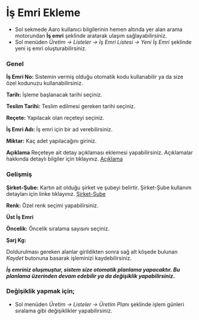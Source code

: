 
# İş Emri Ekleme

- Sol sekmede Aaro kullanıcı bilgilerinin hemen altında yer alan arama motorundan **İş emri** şeklinde aratarak ulaşım sağlayabilirsiniz.
- Sol menüden *Üretim -> Listeler -> İş Emri Listesi -> Yeni İş Emri* şeklinde yeni iş emri oluşturabilirsiniz. 

### Genel

**İş Emri No:** Sistemin vermiş olduğu otomatik kodu kullanabilir ya da size özel kodunuzu kullanabilirsiniz.

**Tarih:** İşleme başlanacak tarihi seçiniz.

**Teslim Tarihi:** Teslim edilmesi gereken tarihi seçiniz.

**Reçete:** Yapılacak olan reçeteyi seçiniz.

**İş Emri Adı:** İş emri için bir ad verebilirsiniz.

**Miktar:** Kaç adet yapılacağını giriniz.

**Açıklama** Reçeteye ait detay açıklaması eklemesi yapabilirsiniz. Açıklamalar hakkında detaylı bilgiler için tıklayınız. [Açıklama](../TemelOzellikler/Aciklama.md)

### Gelişmiş

**Şirket-Şube:** Kartın ait olduğu şirket ve şubeyi belirtir. Şirket-Şube kullanım detayları için linke tıklayınız. [Şirket-Şube](../TemelOzellikler/SirketSubeKart.md)

**Renk:** Özel renk seçimi yapabilirsiniz.

**Üst İş Emri** 

**Öncelik:** Öncelik sıralama sayısını seçiniz.

**Şarj Kg:**

Doldurulması gereken alanlar girildikten sonra sağ alt köşede bulunan *Kaydet* butonuna basarak işleminizi kaydebilirsiniz.   

***İş emriniz oluşmuştur, sistem size otomatik planlama yapacaktır. Bu planlama üzerinden devam edebilir ya da değişiklik yapabilirsiniz.***

### Değişiklik yapmak için;

- Sol menüden *Üretim -> Listeler -> Üretim Planı* şeklinde işlem günleri sıralama gibi değişiklikler yapabilirsiniz.